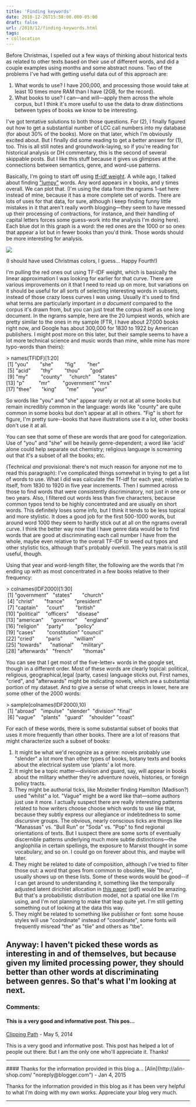 ```yaml
---
title: 'Finding keywords'
date: 2010-12-26T15:58:00.000-05:00
draft: false
url: /2010/12/finding-keywords.html
tags: 
- collocation
---
```


Before Christmas, I spelled out a few ways of thinking about historical texts as related to other texts based on their use of different words, and did a couple examples using months and some abstract nouns. Two of the problems I've had with getting useful data out of this approach are:  
  

1.  What words to use? I have 200,000, and processing those would take at least 10 times more RAM than I have (2GB, for the record). 
2.  What books to use? I can—and will—apply them across the whole corpus, but I think it's more useful to use the data to draw distinctions between types of books we know to be interesting.

I've got tentative solutions to both those questions. For (2), I finally figured out how to get a substantial number of LCC call numbers into my database (for about 30% of the books). More on that later, which I'm obviously excited about. But I finally did some reading to get a better answer for (1), too. This is all still notes and groundwork-laying, so if you're reading for historical analysis or DH commentary, this is the second of several skippable posts. But I like this stuff because it gives us glimpses at the connections between semantics, genre, and word-use patterns.

  

Basically, I'm going to start off using [tf-idf weight](http://en.wikipedia.org/wiki/Tf%E2%80%93idf). A while ago, I talked about finding ["lumpy"](http://sappingattention.blogspot.com/2010/11/lumpy-words.html) words. Any word appears in x books, and y times overall. We can plot that. (I'm using the data from the ngrams 1-set here instead of mine, because it has a more complete set of words. There are lots of uses for that data, for sure, although I keep finding funny little mistakes in it that aren't really worth blogging—they seem to have messed up their processing of contractions, for instance, and their handling of capital letters forces some guess-work into the analysis I'm doing here). Each blue dot in this graph is a word: the red ones are the 1000 or so ones that appear a lot but in fewer books than you'd think. Those words should be more interesting for analysis. 

[![](http://4.bp.blogspot.com/_Pge31alC_E8/TReM3RJosVI/AAAAAAAACYg/dm8HBmMqzHY/s1600/Google+TFIDF.png)](http://4.bp.blogspot.com/_Pge31alC_E8/TReM3RJosVI/AAAAAAAACYg/dm8HBmMqzHY/s1600/Google+TFIDF.png)

(I should have used Christmas colors, I guess... Happy Fourth!)  
  
I'm pulling the red ones out using TF-IDF weight, which is basically the linear approximation I was looking for earlier for that curve. There are various improvements on it that I need to read up on more, but variations on it should be useful for all sorts of selecting interesting words in subsets, instead of those crazy loess curves I was using. Usually it's used to find what terms are particularly important _in a document_ compared to the corpus it's drawn from, but you can just treat the corpus itself as one long document. In the ngrams sample, here are the 20 lumpiest words, which are pretty similar to the ones in my sample (FTR, I have about 27,000 books right now, and Google has about 300,000 for 1830 to 1922 by American publishers. I might post more on this later, but their sample seems to have a lot more technical science and music words than mine, while mine has more typo-words than theirs):  
  
  
\> names(TFIDF)\[1:20\]  
 \[1\] "you"        "she"        "fig"        "her"         
 \[5\] "acid"       "thy"        "thou"       "god"         
 \[9\] "my"         "county"     "church"     "states"      
\[13\] "p"          "mr"         "government" "mrs"         
\[17\] "thee"       "king"       "me"         "your"      
  
So words like "you" and "she" appear rarely or not at all some books but remain incredibly common in the language: words like "county" are quite common in some books but don't appear at all in others. "Fig" is short for figure, I'm pretty sure--books that have illustrations use it a lot, other books don't use it at all.  
  
You can see that some of these are words that are good for categorization. Use of "you" and "she" will be heavily genre-dependent; a word like 'acid' alone could help separate out chemistry; religious language is screaming out that it's a subset of all the books; etc.  
  
(Technical _and_ provisional: there's not much reason for anyone not me to read this paragraph): I've complicated things somewhat in trying to get a list of words to use. What I did was calculate the Tf-idf for each year, relative to itself, from 1830 to 1920 in five year increments. Then I summed across those to find words that were consistently discriminatory, not just in one or two years. Also, I filtered out words less than five characters, because common typos tend to be highly concentrated and are usually on short words. This definitely loses some info, but I think it tends to be less topical and more stylistic. It does a good job for the first 500-1000 words, but around word 1000 they seem to hardly stick out at all on the ngrams overall curve. I think the better way now that I have genre data would be to find words that are good at discriminating each call number I have from the whole, maybe even relative to the overall TF-IDF to weed out typos and other stylistic tics, although that's probably overkill. The years matrix is still useful, though.  
  
Using that year and word-length filter, the following are the words that I'm ending up with as most concentrated in a few books relative to their frequency:  
  
  
\> colnames(IDF2000)\[1:30\]  
 \[1\] "government"   "states"       "church"        
 \[4\] "christ"       "france"       "president"     
 \[7\] "captain"      "court"        "british"       
\[10\] "political"    "officers"     "disease"       
\[13\] "american"     "governor"     "england"       
\[16\] "religion"     "party"        "policy"        
\[19\] "cases"        "constitution" "council"       
\[22\] "cried"        "paris"        "william"       
\[25\] "towards"      "national"     "military"      
\[28\] "afterwards"   "french"       "thomas"    
  
You can see that I get most of the five-letter+ words in the google set, though in a different order. Most of these words are clearly topical: political, religious, geographical,legal (party, cases) language sticks out. First names, "cried", and "afterwards" might be indicating novels, which are a substantial portion of my dataset. And to give a sense of what creeps in lower, here are some other of the 2000 words:  
  
  
\> sample(colnames(IDF2000),10)  
 \[1\] "abroad"   "impulse"  "slender"  "division" "final"     
 \[6\] "vague"    "plants"   "guard"    "shoulder" "coast"     
  
For each of these words, there is some substantial subset of books that uses it more frequently than other books. There are a lot of reasons that might characterize such a subset of books:  
  

1.  It might be what we'd recognize as a genre: novels probably use "slender" a lot more than other types of books, botany texts and books about the electrical system use 'plants' a lot more.
2.  It might be a topic matter—division and guard, say, will appear in books about the military whether they're adventure novels, histories, or foreign policy tracts.
3.  They might be authorial ticks, like Mosteller finding Hamilton (Madison?) used "whilst" a lot. "Vague" might be a word like that—some authors just use it more. I actually suspect there are really interesting patterns related to how writers choose choose which words to use like that, because they subtly express our allegiance or indebtedness to some discursive groups. The obvious, nearly conscious ticks are things like "Manassas" vs. "Bull Run" or "Soda" vs. "Pop" to find regional orientations of texts. But I suspect there are some sorts of eventually discernible patterns underlying much more subtle distinctions—the anglophilia in certain spellings, the exposure to Marxist thought in some vocabulary, and so on. I could go on forever about this, and maybe will later.
4.  They might be related to date of composition, although I've tried to filter those out: a word that goes from common to obsolete, like "thou", usually shows up on these lists. Some of these words would be good--if I can get around to understanding it, something like the temporally adjusted latent dirichlet allocation in [this paper](http://kreese.net/wordpress/wp-content/uploads/2010/05/TLDA.pdf) (pdf) would be amazing. But that's a probabilistic distribution model, not a spatial one like I'm using, and I'm not planning to make that leap quite yet. I'm still getting something out of looking at the data this way.
5.  They might be related to something like publisher or font: some house styles will use "coördinate" instead of "coordinate", some fonts will frequently misread "the" as "tlie" and others as "tbe".

  
  
  
Anyway: I haven't picked these words as interesting in and of themselves, but because given my limited processing power, they should better than other words at discriminating between genres. So that's what I'm looking at next.
---
### Comments:
#### This is a very good and informative post. This pos...
[Clipping Path](http://www.clippingpathusa.com "noreply@blogger.com") - <time datetime="2014-05-02T13:26:28.435-04:00">May 5, 2014</time>

This is a very good and informative post. This post has helped a lot of people out there. But I am the only one who'll appreciate it. Thanks!
<hr />
#### Thanks for the information provided in this blog a...
[Alin](http://alin-shop.com/ "noreply@blogger.com") - <time datetime="2015-01-08T08:03:17.791-05:00">Jan 4, 2015</time>

Thanks for the information provided in this blog as it has been very helpful to what I'm doing with my own works. Appreciate your blog very much.
<hr />
